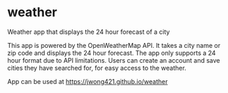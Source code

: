 # weather
Weather app that displays the 24 hour forecast of a city

  This app is powered by the OpenWeatherMap API. It takes a city name or zip code and displays the 24 hour forecast. The app only supports a 24
hour format due to API limitations. Users can create an account and save cities they have searched for, for easy access to the weather.

App can be used at https://jwong421.github.io/weather
